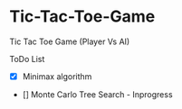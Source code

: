 # Tic-Tac-Toe-Game

Tic Tac Toe Game (Player Vs AI)

ToDo List

- [x] Minimax algorithm 
- [] Monte Carlo Tree Search - Inprogress

